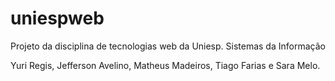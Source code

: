 # uniespweb
Projeto da disciplina de tecnologias web da Uniesp.
Sistemas da Informação

Yuri Regis,
Jefferson Avelino,
Matheus Madeiros,
Tiago Farias e 
Sara Melo.
